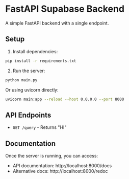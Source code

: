 # FastAPI Supabase Backend

A simple FastAPI backend with a single endpoint.

## Setup

1. Install dependencies:
```bash
pip install -r requirements.txt
```

2. Run the server:
```bash
python main.py
```

Or using uvicorn directly:
```bash
uvicorn main:app --reload --host 0.0.0.0 --port 8000
```

## API Endpoints

- `GET /query` - Returns "HI"

## Documentation

Once the server is running, you can access:
- API documentation: http://localhost:8000/docs
- Alternative docs: http://localhost:8000/redoc
